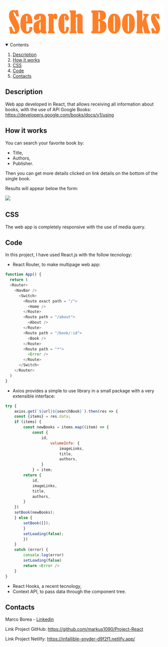 <img src="./src/imagesREADME/Title.png">

<details open="open">
  <summary>Contents</summary>
  <ol>
    <li><a href="#description">Description</a></li>
    <li><a href="#how-it-works">How it works</a></li>
    <li><a href="#css">CSS</a></li>
    <li><a href="#code">Code</a></li>
    <li><a href="#contacts">Contacts</a></li>
  </ol>
</details>

## Description
Web app developed in React, that allows receiving all information about books, with the use of API Google Books: <a>https://developers.google.com/books/docs/v1/using</a>

## How it works
You can search your favorite book by:
* Title,
* Authors,
* Publisher.

Then you can get more details clicked on link details on the bottom of the single book.

Results will appear below the form:

<img src="https://media.giphy.com/media/XWcCrb3HSbamcTy7Ft/giphy.gif">

## CSS
The web app is completely responsive with the use of media query.

## Code 
In this project, I have used React.js with the follow tecnology:
* React Router, to make multipage web app:

```javascript
function App() {
  return (
  <Router>
    <NavBar />
      <Switch>
        <Route exact path = "/">
          <Home />
        </Route>
        <Route path = "/about">
          <About />
        </Route>
        <Route path = "/book/:id">
          <Book />
        </Route>
        <Route path = "*">
          <Error />
        </Route>
      </Switch>
    </Router>
  )
}
```

* Axios provides a simple to use library in a small package with a very extensible interface:
```javascript
try {
    axios.get(`${url}${searchBook}`).then(res => {
    const {items} = res.data;
    if (items) {      
        const newBooks = items.map((item) => {
            const { 
                id,
                    volumeInfo: {
                        imageLinks,
                        title,
                        authors,   
                }
            } = item;      
        return {
            id, 
            imageLinks, 
            title, 
            authors, 
        }      
    })
    setBook(newBooks);
    } else {
        setBook([]);
        } 
        setLoading(false);
        })
    }
    catch (error) {
        console.log(error)
        setLoading(false)
        return <Error />
    }
}
```

* React Hooks, a recent tecnology,
* Context API, to pass data through the component tree.

## Contacts
Marco Borea - [Linkedin](https://www.linkedin.com/in/marco-borea-431927206/)

Link Project GitHub: https://github.com/markus1090/Project-React 

Link Project Netlify: https://infallible-snyder-d9f2f1.netlify.app/

